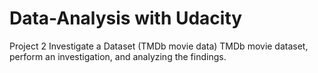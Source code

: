 # Data-Analysis with Udacity

Project 2 Investigate a Dataset (TMDb movie data)
TMDb movie  dataset, perform an investigation, and analyzing the findings.

